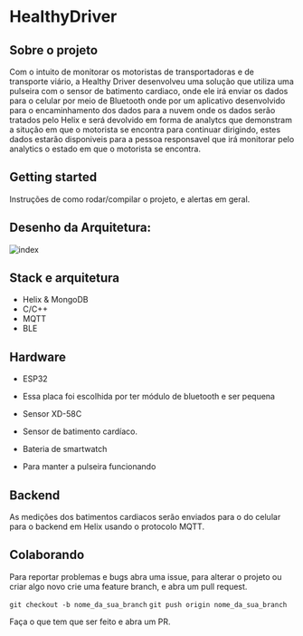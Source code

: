 # HealthyDriver

## Sobre o projeto

Com o intuito de monitorar os motoristas de transportadoras e de transporte viário, a Healthy Driver desenvolveu uma solução que utiliza uma pulseira com o sensor de batimento cardiaco, onde ele irá enviar os dados para o celular por meio de Bluetooth onde por um aplicativo desenvolvido para o encaminhamento dos dados para a nuvem onde os dados serão tratados pelo Helix e será devolvido em forma de analytcs que demonstram a situção em que o motorista se encontra para continuar dirigindo, estes dados estarão disponiveis para a pessoa responsavel que irá monitorar pelo analytics o estado em que o motorista se encontra.

## Getting started

Instruções de como rodar/compilar o projeto, e alertas em geral.

## Desenho da Arquitetura:

![index](https://user-images.githubusercontent.com/38408536/64927463-83c74980-d7e1-11e9-9970-674bb546ddd2.jpeg)

## Stack e arquitetura

* Helix & MongoDB
* C/C++
* MQTT
* BLE

## Hardware

* ESP32
- Essa placa foi escolhida por ter módulo de bluetooth e ser pequena

* Sensor XD-58C
- Sensor de batimento cardíaco.

* Bateria de smartwatch
- Para manter a pulseira funcionando

## Backend

As medições dos batimentos cardiacos serão enviados para o do celular para o backend em Helix usando o protocolo MQTT.

## Colaborando

Para reportar problemas e bugs abra uma issue, para alterar o projeto ou criar algo novo crie uma feature branch, e abra um pull request.

`git checkout -b nome_da_sua_branch`
`git push origin nome_da_sua_branch`

Faça o que tem que ser feito e abra um PR.
